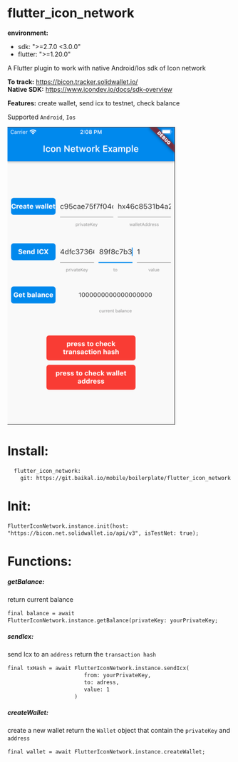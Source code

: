 # flutter_icon_network

**environment:**
  - sdk: ">=2.7.0 <3.0.0"
  - flutter: ">=1.20.0"

A Flutter plugin to work with native Android/Ios sdk of Icon network

**To track:** https://bicon.tracker.solidwallet.io/ \
**Native SDK:** https://www.icondev.io/docs/sdk-overview

**Features:** create wallet, send icx to testnet, check balance

Supported `Android`, `Ios`

![demo](./demo.png)

# Install:
```
  flutter_icon_network:
    git: https://git.baikal.io/mobile/boilerplate/flutter_icon_network
```

# Init:
```
FlutterIconNetwork.instance.init(host: "https://bicon.net.solidwallet.io/api/v3", isTestNet: true);
```
# Functions:
##### getBalance:
return current balance
```
final balance = await FlutterIconNetwork.instance.getBalance(privateKey: yourPrivateKey;
```
##### sendIcx:
send Icx to an `address`
return the `transaction hash`
```
final txHash = await FlutterIconNetwork.instance.sendIcx(
                        from: yourPrivateKey,
                        to: adress,
                        value: 1
                     )
```
##### createWallet:
create a new wallet
return the `Wallet` object that contain the `privateKey` and `address`
```
final wallet = await FlutterIconNetwork.instance.createWallet;
```